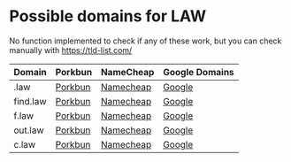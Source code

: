 # Possible domains for LAW

No function implemented to check if any of these work, but you can check manually with https://tld-list.com/

| Domain | Porkbun | NameCheap | Google Domains |
|---|---|---|---|
| .law | [Porkbun](https://porkbun.com/checkout/search?prb=e814663da1&tlds=&idnLanguage=&search=search&q=.law) | [Namecheap](https://www.namecheap.com/domains/registration/results/?domain=.law) | [Google](https://domains.google.com/registrar/search?searchTerm=.law) |
| find.law | [Porkbun](https://porkbun.com/checkout/search?prb=e814663da1&tlds=&idnLanguage=&search=search&q=find.law) | [Namecheap](https://www.namecheap.com/domains/registration/results/?domain=find.law) | [Google](https://domains.google.com/registrar/search?searchTerm=find.law) |
| f.law | [Porkbun](https://porkbun.com/checkout/search?prb=e814663da1&tlds=&idnLanguage=&search=search&q=f.law) | [Namecheap](https://www.namecheap.com/domains/registration/results/?domain=f.law) | [Google](https://domains.google.com/registrar/search?searchTerm=f.law) |
| out.law | [Porkbun](https://porkbun.com/checkout/search?prb=e814663da1&tlds=&idnLanguage=&search=search&q=out.law) | [Namecheap](https://www.namecheap.com/domains/registration/results/?domain=out.law) | [Google](https://domains.google.com/registrar/search?searchTerm=out.law) |
| c.law | [Porkbun](https://porkbun.com/checkout/search?prb=e814663da1&tlds=&idnLanguage=&search=search&q=c.law) | [Namecheap](https://www.namecheap.com/domains/registration/results/?domain=c.law) | [Google](https://domains.google.com/registrar/search?searchTerm=c.law) |
